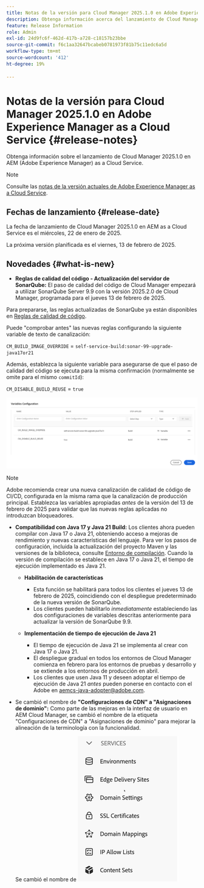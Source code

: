 ```yaml
---
title: Notas de la versión para Cloud Manager 2025.1.0 en Adobe Experience Manager as a Cloud Service
description: Obtenga información acerca del lanzamiento de Cloud Manager 2025.1.0 en AEM as a Cloud Service.
feature: Release Information
role: Admin
exl-id: 24d9fc6f-462d-417b-a728-c18157b23bbe
source-git-commit: f6c1aa32647bcabeb0781973f81b75c11edc6a5d
workflow-type: tm+mt
source-wordcount: '412'
ht-degree: 19%

---
```


# Notas de la versión para Cloud Manager 2025.1.0 en Adobe Experience Manager as a Cloud Service {#release-notes}

<!-- https://wiki.corp.adobe.com/pages/viewpage.action?pageId=3389843928 -->

Obtenga información sobre el lanzamiento de Cloud Manager 2025.1.0 en AEM (Adobe Experience Manager) as a Cloud Service.

>[!NOTE]
>
>Consulte las [notas de la versión actuales de Adobe Experience Manager as a Cloud Service](/help/release-notes/release-notes-cloud/release-notes-current.md).

## Fechas de lanzamiento {#release-date}

La fecha de lanzamiento de Cloud Manager 2025.1.0 en AEM as a Cloud Service es el miércoles, 22 de enero de 2025.

La próxima versión planificada es el viernes, 13 de febrero de 2025.


## Novedades {#what-is-new}

* **Reglas de calidad del código - Actualización del servidor de SonarQube:** El paso de calidad del código de Cloud Manager empezará a utilizar SonarQube Server 9.9 con la versión 2025.2.0 de Cloud Manager, programada para el jueves 13 de febrero de 2025.

Para prepararse, las reglas actualizadas de SonarQube ya están disponibles en [Reglas de calidad de código](/help/implementing/cloud-manager/code-quality-testing.md#understanding-code-quality-rules).

Puede &quot;comprobar antes&quot; las nuevas reglas configurando la siguiente variable de texto de canalización:

`CM_BUILD_IMAGE_OVERRIDE` = `self-service-build:sonar-99-upgrade-java17or21`

Además, establezca la siguiente variable para asegurarse de que el paso de calidad del código se ejecuta para la misma confirmación (normalmente se omite para el mismo `commitId`):

`CM_DISABLE_BUILD_REUSE` = `true`

![Página de configuración de variables](/help/implementing/cloud-manager/release-notes/assets/variables-config.png)

>[!NOTE]
>
>Adobe recomienda crear una nueva canalización de calidad de código de CI/CD, configurada en la misma rama que la canalización de producción principal. Establezca las variables apropiadas *antes* de la versión del 13 de febrero de 2025 para validar que las nuevas reglas aplicadas no introduzcan bloqueadores.

* **Compatibilidad con Java 17 y Java 21 Build:** Los clientes ahora pueden compilar con Java 17 o Java 21, obteniendo acceso a mejoras de rendimiento y nuevas características del lenguaje. Para ver los pasos de configuración, incluida la actualización del proyecto Maven y las versiones de la biblioteca, consulte [Entorno de compilación](/help/implementing/cloud-manager/getting-access-to-aem-in-cloud/build-environment-details.md). Cuando la versión de compilación se establece en Java 17 o Java 21, el tiempo de ejecución implementado es Java 21.

   * **Habilitación de características**
      * Esta función se habilitará para todos los clientes el jueves 13 de febrero de 2025, coincidiendo con el despliegue predeterminado de la nueva versión de SonarQube.
      * Los clientes pueden habilitarlo *inmediatamente* estableciendo las dos configuraciones de variables descritas anteriormente para actualizar la versión de SonarQube 9.9.

   * **Implementación de tiempo de ejecución de Java 21**
      * El tiempo de ejecución de Java 21 se implementa al crear con Java 17 o Java 21.
      * El despliegue gradual en todos los entornos de Cloud Manager comienza en febrero para los entornos de pruebas y desarrollo y se extiende a los entornos de producción en abril.
      * Los clientes que usen Java 11 y deseen adoptar el tiempo de ejecución de Java 21 *antes* pueden ponerse en contacto con el Adobe en [aemcs-java-adopter@adobe.com](mailto:aemcs-java-adopter@adobe.com).

* Se cambió el nombre de **&quot;Configuraciones de CDN&quot; a &quot;Asignaciones de dominio&quot;:** Como parte de las mejoras en la interfaz de usuario en AEM Cloud Manager, se cambió el nombre de la etiqueta &quot;Configuraciones de CDN&quot; a &quot;Asignaciones de dominio&quot; para mejorar la alineación de la terminología con la funcionalidad. <!-- CMGR-64738 -->

  Se cambió el nombre de ![ &quot;Configuraciones de CDN&quot; a &quot;Asignaciones de dominio&quot; en la interfaz de usuario](/help/implementing/cloud-manager/release-notes/assets/domain-mappings.png)


<!-- ## Early adoption program {#early-adoption}

Be a part of Cloud Manager's early adoption program and have a chance to test upcoming features. -->

<!-- ## Bug fixes -->




<!-- ## Known issues {#known-issues} -->
